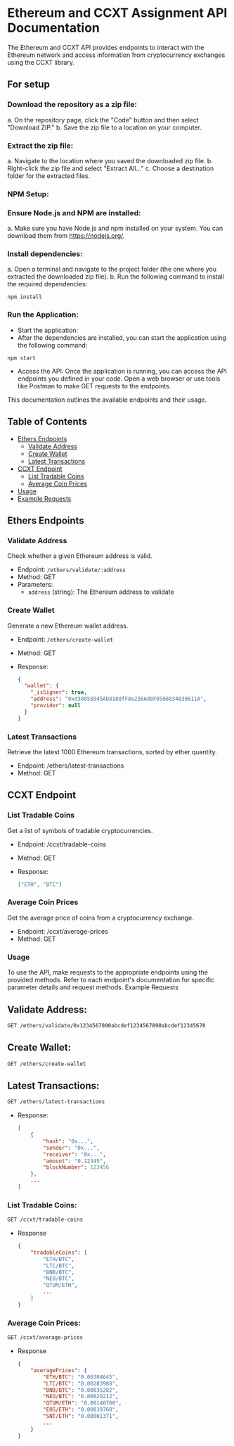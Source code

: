 # Ethereum and CCXT  Assignment API Documentation

The Ethereum and CCXT API provides endpoints to interact with the Ethereum network and access information from cryptocurrency exchanges using the CCXT library. 

## For setup

### Download the repository as a zip file:
a. On the repository page, click the "Code" button and then select "Download ZIP."
b. Save the zip file to a location on your computer.

### Extract the zip file:
a. Navigate to the location where you saved the downloaded zip file.
b. Right-click the zip file and select "Extract All..."
c. Choose a destination folder for the extracted files.

### NPM Setup:

### Ensure Node.js and NPM are installed:

a. Make sure you have Node.js and npm installed on your system. You can download them from https://nodejs.org/.

### Install dependencies:
a. Open a terminal and navigate to the project folder (the one where you extracted the downloaded zip file).
b. Run the following command to install the required dependencies:
```code
npm install
```

### Run the Application:
 - Start the application:
  - After the dependencies are installed, you can start the application using the following command:

```code
npm start
```

 - Access the API:
    Once the application is running, you can access the API endpoints you defined in your code. Open a web browser or use tools like Postman to make GET requests to the endpoints.

This documentation outlines the available endpoints and their usage.

## Table of Contents

- [Ethers Endpoints](#ethers-endpoints)
  - [Validate Address](#validate-address)
  - [Create Wallet](#create-wallet)
  - [Latest Transactions](#latest-transactions)
- [CCXT Endpoint](#ccxt-endpoint)
  - [List Tradable Coins](#list-tradable-coins)
  - [Average Coin Prices](#average-coin-prices)
- [Usage](#usage)
- [Example Requests](#example-requests)

## Ethers Endpoints

### Validate Address

Check whether a given Ethereum address is valid.

- Endpoint: `/ethers/validate/:address`
- Method: GET
- Parameters:
  - `address` (string): The Ethereum address to validate

### Create Wallet

Generate a new Ethereum wallet address.

- Endpoint: `/ethers/create-wallet`
- Method: GET
- Response:

  ```json
  {
    "wallet": {
      "_isSigner": true,
      "address": "0xd30858945AD8108fF8e236Ad8F0508834839611A",
      "provider": null
    }
  }
  ```
### Latest Transactions


Retrieve the latest 1000 Ethereum transactions, sorted by ether quantity.

- Endpoint: /ethers/latest-transactions
- Method: GET

## CCXT Endpoint
### List Tradable Coins

Get a list of symbols of tradable cryptocurrencies.

- Endpoint: /ccxt/tradable-coins

- Method: GET

- Response:

    ```json
    ["ETH", "BTC"]
    ```

### Average Coin Prices

Get the average price of coins from a cryptocurrency exchange.

- Endpoint: /ccxt/average-prices
- Method: GET

### Usage

To use the API, make requests to the appropriate endpoints using the provided methods. Refer to each endpoint's documentation for specific parameter details and request methods.
Example Requests

## Validate Address:

```bash
GET /ethers/validate/0x1234567890abcdef1234567890abcdef12345678
```

## Create Wallet:

```bash
GET /ethers/create-wallet
```
## Latest Transactions:

```bash
GET /ethers/latest-transactions
```
- Response:

    ```json
    [
        {
            "hash": "0x...",
            "sender": "0x...",
            "receiver": "0x...",
            "amount": "0.12345",
            "blockNumber": 123456
        },
        ...
    ]
    ```
### List Tradable Coins:

```bash
GET /ccxt/tradable-coins
```
- Response
    ```json
    {
        "tradableCoins": [
            "ETH/BTC",
            "LTC/BTC",
            "BNB/BTC",
            "NEO/BTC",
            "QTUM/ETH",
            ...
        ]
    }
    ```
### Average Coin Prices:

```bash
GET /ccxt/average-prices
```
- Response

    ```json
    {
        "averagePrices": {
            "ETH/BTC": "0.06304645",
            "LTC/BTC": "0.00283988",
            "BNB/BTC": "0.00835282",
            "NEO/BTC": "0.00029212",
            "QTUM/ETH": "0.00140760",
            "EOS/ETH": "0.00039760",
            "SNT/ETH": "0.00001371",
            ...
        }
    }
    ```